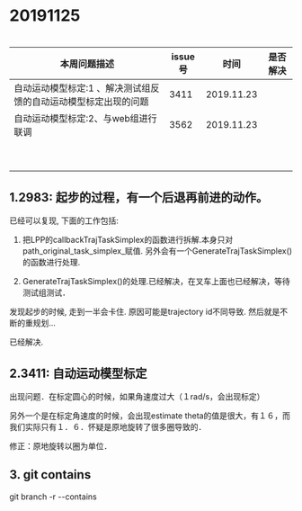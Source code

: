 # 20191125

# 

| 本周问题描述                                                 | issue号 |   时间         | 是否解决 |
| ------------------------------------------------------------ | ------- | ---------- | -------- |
| 自动运动模型标定:1 、解决测试组反馈的自动运动模型标定出现的问题<br/> | 3411    | 2019.11.23 |          |
| 自动运动模型标定:2、与web组进行联调                          | 3562    | 2019.11.23 |          |
|                                                              |         |            |          |
|                                                              |         |            |          |
|                                                              |         |            |          |
|                                                              |         |            |          |
|                                                              |         |            |          |
|                                                              |         |            |          |
|                                                              |         |            |          |
|                                                              |         |            |          |
|                                                              |         |            | |

## 1.2983: 起步的过程，有一个后退再前进的动作。

已经可以复现, 下面的工作包括:

1) 把LPP的callbackTrajTaskSimplex的函数进行拆解.本身只对path_original_task_simplex_赋值. 另外会有一个GenerateTrajTaskSimplex()的函数进行处理.

2) GenerateTrajTaskSimplex()的处理.已经解决，在叉车上面也已经解决，等待测试组测试．

发现起步的时候, 走到一半会卡住. 原因可能是trajectory id不同导致. 然后就是不断的重规划...

已经解决. 



## 2.3411: 自动运动模型标定

出现问题．在标定圆心的时候，如果角速度过大（１rad/s，会出现标定）

另外一个是在标定角速度的时候，会出现estimate theta的值是很大，有１６，而我们实际只有１．６．怀疑是原地旋转了很多圈导致的．

修正：原地旋转以圈为单位．



## 3. git contains

git branch -r  --contains <commit>


